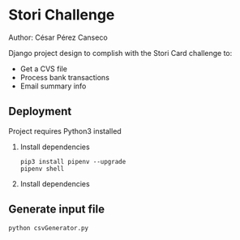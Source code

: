 # Stori Challenge

Author: César Pérez Canseco

Django project design to complish with the Stori Card challenge to:
- Get a CVS file
- Process bank transactions
- Email summary info

## Deployment
Project requires Python3 installed

1. Install dependencies
    ```
    pip3 install pipenv --upgrade
    pipenv shell
    ```
2. Install dependencies


## Generate input file
````
python csvGenerator.py